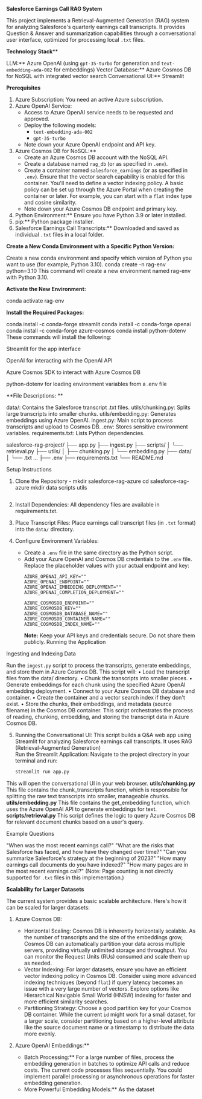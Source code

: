 **Salesforce Earnings Call RAG System**

This project implements a Retrieval-Augmented Generation (RAG) system for analyzing Salesforce's quarterly earnings call transcripts. 
It provides Question & Answer and summarization capabilities through a conversational user interface, optimized for processing local `.txt` files.

**Technology Stack****

LLM:** Azure OpenAI (using `gpt-35-turbo` for generation and `text-embedding-ada-002` for embeddings)
Vector Database:** Azure Cosmos DB for NoSQL with integrated vector search
Conversational UI:** Streamlit

**Prerequisites**

1.  Azure Subscription: You need an active Azure subscription.
2.  Azure OpenAI Service:
    * Access to Azure OpenAI service needs to be requested and approved.
    * Deploy the following models:
        * `text-embedding-ada-002`
        * `gpt-35-turbo`
    * Note down your Azure OpenAI endpoint and API key.
3.  Azure Cosmos DB for NoSQL:**
    * Create an Azure Cosmos DB account with the NoSQL API.
    * Create a database named `rag_db` (or as specified in `.env`).
    * Create a container named `salesforce_earnings` (or as specified in `.env`). Ensure that the vector search capability is enabled for this container. You'll need to define a vector indexing policy. A basic policy can be set up through the Azure Portal when creating the container or later. For example, you can start with a `flat` index type and cosine similarity.
    * Note down your Azure Cosmos DB endpoint and primary key.
4.  Python Environment:** Ensure you have Python 3.9 or later installed.
5.  pip:** Python package installer.
6.  Salesforce Earnings Call Transcripts:** Downloaded and saved as individual `.txt` files in a local folder.

**Create a New Conda Environment with a Specific Python Version:**

Create a new conda environment and specify which version of Python you want to use (for example, Python 3.10).
conda create -n rag-env python=3.10
This command will create a new environment named rag-env with Python 3.10.


**Activate the New Environment:**

conda activate rag-env

**Install the Required Packages:**

conda install -c conda-forge streamlit
conda install -c conda-forge openai
conda install -c conda-forge azure-cosmos
conda install python-dotenv
These commands will install the following:

Streamlit for the app interface

OpenAI for interacting with the OpenAI API

Azure Cosmos SDK to interact with Azure Cosmos DB

python-dotenv for loading environment variables from a .env file

**File Descriptions: **

data/: Contains the Salesforce transcript .txt files.
utils/chunking.py: Splits large transcripts into smaller chunks.
utils/embedding.py: Generates embeddings using Azure OpenAI.
ingest.py: Main script to process transcripts and upload to Cosmos DB.
.env: Stores sensitive environment variables.
requirements.txt: Lists Python dependencies.

salesforce-rag-project/
├── app.py
├── ingest.py
├── scripts/
│   └── retrieval.py
├── utils/
│   ├── chunking.py
│   └── embedding.py
├── data/
│   └── .txt ...
├── .env
├── requirements.txt
└── README.md

Setup Instructions

1.  Clone the Repository -   mkdir salesforce-rag-azure
    cd salesforce-rag-azure
    mkdir data scripts utils
    ```
2.  Install Dependencies:
       All dependency files are available in requirements.txt.
    
3.  Place Transcript Files: Place earnings call transcript files (in `.txt` format) into the `data/` directory. 

    
4.  Configure Environment Variables:
    * Create a `.env` file in the same directory as the Python script.
    * Add your Azure OpenAI and Cosmos DB credentials to the `.env` file. Replace the placeholder values with your actual endpoint and key:
        ```
        AZURE_OPENAI_API_KEY=""
        AZURE_OPENAI_ENDPOINT=""
        AZURE_OPENAI_EMBEDDING_DEPLOYMENT=""
        AZURE_OPENAI_COMPLETION_DEPLOYMENT=""

        AZURE_COSMOSDB_ENDPOINT=""
        AZURE_COSMOSDB_KEY=""
        AZURE_COSMOSDB_DATABASE_NAME=""
        AZURE_COSMOSDB_CONTAINER_NAME=""
        AZURE_COSMOSDB_INDEX_NAME="" 
        ```
        **Note:** Keep your API keys and credentials secure. Do not share them publicly.
Running the Application

Ingesting and Indexing Data

Run the `ingest.py` script to process the transcripts, generate embeddings, and store them in Azure Cosmos DB.
This script will:
	•	Load the transcript files from the data/ directory.
	•	Chunk the transcripts into smaller pieces.
	•	Generate embeddings for each chunk using the specified Azure OpenAI embedding deployment.
	•	Connect to your Azure Cosmos DB database and container.
	•	Create the container and a vector search index if they don't exist.
	•	Store the chunks, their embeddings, and metadata (source filename) in the Cosmos DB container.
 This script orchestrates the process of reading, chunking, embedding, and storing the transcript data in Azure Cosmos DB.

5.  Running the Conversational UI:
    This script builds a Q&A web app using Streamlit for analyzing Salesforce earnings call transcripts. It uses RAG (Retrieval-Augmented Generation)	
    Run the Streamlit Application: Navigate to the project directory in your terminal and run:
    ```bash
    streamlit run app.py
    ```
 This will open the conversational UI in your web browser.
 **utils/chunking.py**
 This file contains the chunk_transcripts function, which is responsible for splitting the raw text transcripts into smaller, manageable chunks.
 **utils/embedding.py**
 This file contains the get_embedding function, which uses the Azure OpenAI API to generate embeddings for text.
 **scripts/retrieval.py**
 This script defines the logic to query Azure Cosmos DB for relevant document chunks based on a user's query.
 
 Example Questions

"When was the most recent earnings call?"
"What are the risks that Salesforce has faced, and how have they changed over time?"
"Can you summarize Salesforce's strategy at the beginning of 2023?"
"How many earnings call documents do you have indexed?"
"How many pages are in the most recent earnings call?" (Note: Page counting is not directly supported for `.txt` files in this implementation.)

**Scalability for Larger Datasets**

The current system provides a basic scalable architecture. Here's how it can be scaled for larger datasets:

1.  Azure Cosmos DB:
    * Horizontal Scaling: Cosmos DB is inherently horizontally scalable. As the number of transcripts and the size of the embeddings grow, Cosmos DB can automatically partition your data across multiple servers, providing virtually unlimited storage and throughput. You can monitor the Request Units (RUs) consumed and scale them up as needed.
    * Vector Indexing: For larger datasets, ensure you have an efficient vector indexing policy in Cosmos DB. Consider using more advanced indexing techniques (beyond `flat`) if query latency becomes an issue with a very large number of vectors. Explore options like Hierarchical Navigable Small World (HNSW) indexing for faster and more efficient similarity searches.
    * Partitioning Strategy: Choose a good partition key for your Cosmos DB container. While the current `id` might work for a small dataset, for a larger scale, consider partitioning based on a higher-level attribute like the source document name or a timestamp to distribute the data more evenly.

2.  Azure OpenAI Embeddings:**
    * Batch Processing:** For a large number of files, process the embedding generation in batches to optimize API calls and reduce costs. The current code processes files sequentially. You could implement parallel processing or asynchronous operations for faster embedding generation.
    * More Powerful Embedding Models:** As the dataset
